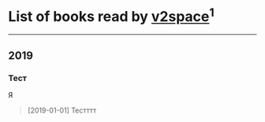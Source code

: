 # List of books read by [v2space](https://plus.google.com/u/0/107093389362314609212/)<sup>1</sup>
---

## 2019

### Тест
Я
> [2019-01-01] Тестттт



